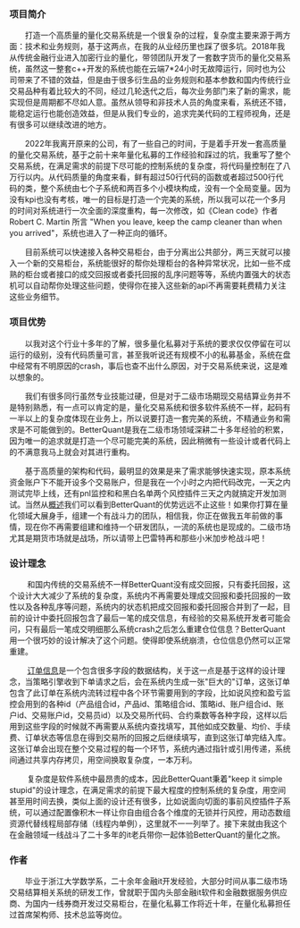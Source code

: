 ### 项目简介
&emsp;&emsp;打造一个高质量的量化交易系统是一个很复杂的过程，复杂度主要来源于两方面：技术和业务规则，基于这两点，在我的从业经历里也踩了很多坑。2018年我从传统金融行业进入加密行业的量化，带领团队开发了一套数字货币的量化交易系统，虽然这一整套c++开发的系统也能在云端7*24小时无故障运行，同时也为公司带来了不错的效益，但是由于很多衍生品的业务规则和基本参数和国内传统行业交易品种有着比较大的不同，经过几轮迭代之后，每次业务部门来了新的需求，能实现但是周期都不尽如人意。虽然从领导和非技术人员的角度来看，系统还不错，能稳定运行也能创造效益，但是从我们专业的，追求完美代码的工程师视角，还是有很多可以继续改进的地方。

&emsp;&emsp;2022年我离开原来的公司，有了一些自己的时间，于是着手开发一套高质量的量化交易系统，基于之前十来年量化私募的工作经验和踩过的坑，我重写了整个交易系统，在满足需求的前提下尽可能的控制系统的复杂度，将代码量控制在了八万行以内。从代码质量的角度来看，鲜有超过50行代码的函数或者超过500行代码的类，整个系统由七个子系统和两百多个小模块构成，没有一个全局变量。因为没有kpi也没有考核，唯一的目标是打造一个完美的系统，所以我可以花一个多月的时间对系统进行一次全面的深度重构，每一次修改，如《Clean code》作者 Robert C. Martin 所言 "When you leave, keep the camp cleaner than when you arrived"，系统也进入了一种正向的循环。  

&emsp;&emsp;目前系统可以快速接入各种交易柜台，由于分离出公共部分，两三天就可以接入一个新的交易柜台，系统能很好的帮你处理柜台的各种异常状况，比如一些不成熟的柜台或者接口的成交回报或者委托回报的乱序问题等等，系统内置强大的状态机可以自动帮你处理这些问题，使得你在接入这些新的api不再需要耗费精力关注这些业务细节。   

### 项目优势
&emsp;&emsp;以我对这个行业十多年的了解，很多量化私募对于系统的要求仅仅停留在可以运行的级别，没有代码质量可言，甚至我听说还有规模不小的私募基金，系统在盘中经常有不明原因的crash，事后也查不出什么原因，对于交易系统来说，这是难以想象的。  

&emsp;&emsp;我们有很多同行虽然专业技能过硬，但是对于二级市场期现交易结算业务并不是特别熟悉，有一点可以肯定的是，量化交易系统和很多软件系统不一样，起码有一半以上的复杂度体现在业务上，所以说要打造一套完美的系统，不精通业务和需求是不可能做到的。BetterQuant是我在二级市场领域深耕二十多年经验的积累，因为唯一的追求就是打造一个尽可能完美的系统，因此稍微有一些设计或者代码上的不满意我马上就会对其进行重构。  

&emsp;&emsp;基于高质量的架构和代码，最明显的效果是来了需求能够快速实现，原本系统资金账户下不能开设多个交易账户，但是我在一个小时之内把代码改完，一天之内测试完毕上线，还有pnl监控和和黑白名单两个风控插件三天之内就搞定开发加测试。当然从[概述](HOME#概述)我们可以看到BetterQuant的优势远远不止这些！如果你打算在量化领域大展身手，组建一个有战斗力的团队，相信我，你正在做我五年前做的事情，现在你不再需要组建和维持一个研发团队，一流的系统也是现成的。二级市场尤其是期货市场就是战场，所以请带上巴雷特再和那些小米加步枪战斗吧！   

### 设计理念
&emsp;&emsp; 和国内传统的交易系统不一样BetterQuant没有成交回报，只有委托回报，这个设计大大减少了系统的复杂度，系统内不再需要处理成交回报和委托回报的一致性以及各种乱序等问题，系统内的状态机把成交回报和委托回报合并到了一起，目前的设计中委托回报包含了最后一笔的成交信息，有经验的交易系统开发者可能会问，只有最后一笔成交明细那么系统crash之后怎么重建仓位信息？BetterQuant用一个很巧妙的设计解决了这个问题。使得即使系统崩溃，仓位信息仍然可以正常重建。  

&emsp;&emsp; [订单信息](策略引擎#订单信息)是一个包含很多字段的数据结构，关于这一点是基于这样的设计理念，当策略引擎收到下单请求之后，会在系统内生成一张"巨大的"订单，这张订单包含了此订单在系统内流转过程中各个环节需要用到的字段，比如说风控和盈亏监控会用到的各种id（产品组合id，产品id、策略组合id、策略id、账户组合id、账户id、交易账户id，交易员id）以及交易所代码、合约乘数等各种字段，这样以后用到这些字段的时候就不再需要从系统内查找填写，其他如成交数量、均价、手续费、订单状态等信息在得到交易所的回报之后继续填写，直到这张订单完结入库。这张订单会出现在整个交易过程的每一个环节，系统内通过指针或引用传递，系统间通过共享内存拷贝，用空间换取复杂度，一本万利。  

&emsp;&emsp; 复杂度是软件系统中最昂贵的成本，因此BetterQuant秉着"keep it simple stupid"的设计理念，在满足需求的前提下最大程度的控制系统的复杂度，用空间甚至用时间去换，类似上面的设计还有很多，比如说面向切面的事前风控插件子系统，可以通过配置像积木一样让你自由组合各个维度的无锁并行风控，用动态数组资源代替线程局部存储（线程内单例），这里就不一一列举了。接下来就由我这个在金融领域一线战斗了二十多年的it老兵带你一起体验BetterQuant的量化之旅。

### 作者
&emsp;&emsp;毕业于浙江大学数学系，二十余年金融it开发经验，大部分时间从事二级市场交易结算相关系统的研发工作，曾就职于国内头部金融it软件和金融数据服务供应商、为国内一线券商开发过交易柜台，在量化私募工作将近十年，在量化私募担任过首席架构师、技术总监等岗位。

